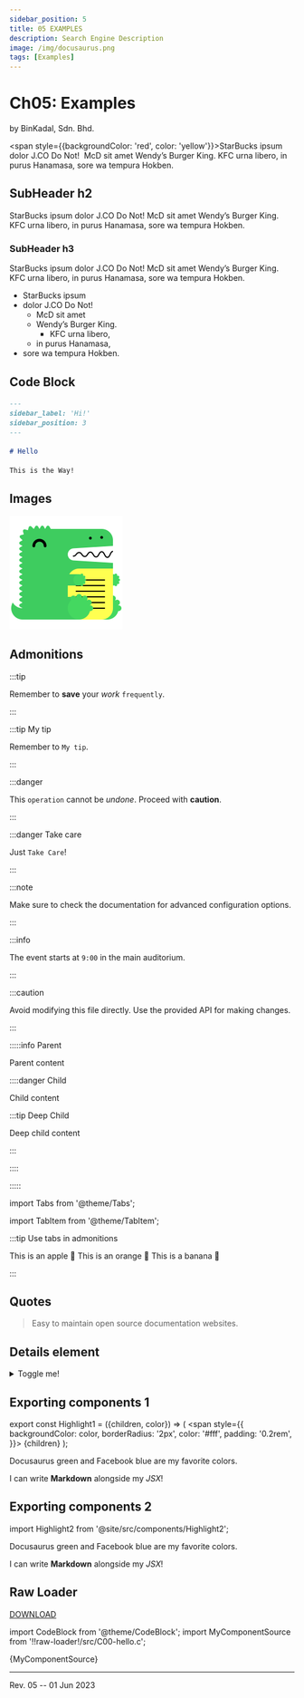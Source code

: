 ```yaml
---
sidebar_position: 5
title: 05 EXAMPLES
description: Search Engine Description
image: /img/docusaurus.png
tags: [Examples]
---
```

# Ch05: Examples
by BinKadal, Sdn. Bhd.

<span style={{backgroundColor: 'red', color: 'yellow'}}>StarBucks ipsum dolor J.CO Do Not!</span>&nbsp;
McD sit amet Wendy’s Burger King. KFC urna libero, in purus Hanamasa, sore wa tempura Hokben.

## SubHeader h2

StarBucks ipsum dolor J.CO Do Not! McD sit amet Wendy’s Burger King. 
KFC urna libero, in purus Hanamasa, sore wa tempura Hokben.

### SubHeader h3

StarBucks ipsum dolor J.CO Do Not! McD sit amet Wendy’s Burger King. 
KFC urna libero, in purus Hanamasa, sore wa tempura Hokben.

- StarBucks ipsum 
- dolor J.CO Do Not!
  - McD sit amet 
  - Wendy’s Burger King. 
    - KFC urna libero, 
  - in purus Hanamasa, 
- sore wa tempura Hokben.

## Code Block

```md title="hello.md" {1-4}
---
sidebar_label: 'Hi!'
sidebar_position: 3
---

# Hello

This is the Way!
```

## Images

![Docusaurus logo](/img/docusaurus.png)

## Admonitions

:::tip

Remember to **save** your _work_ `frequently`.

:::

:::tip My tip

Remember to `My tip`.

:::

:::danger

This `operation` cannot be _undone_. Proceed with **caution**.

:::

:::danger Take care

Just `Take Care`!

:::

:::note

Make sure to check the documentation for advanced configuration options.

:::

:::info

The event starts at `9:00` in the main auditorium.

:::

:::caution

Avoid modifying this file directly. Use the provided API for making changes.

:::

:::::info Parent

Parent content

::::danger Child

Child content

:::tip Deep Child

Deep child content

:::

::::

:::::

import Tabs from '@theme/Tabs';

import TabItem from '@theme/TabItem';

:::tip Use tabs in admonitions

<Tabs>
  <TabItem value="apple" label="Apple">This is an apple 🍎</TabItem>
  <TabItem value="orange" label="Orange">This is an orange 🍊</TabItem>
  <TabItem value="banana" label="Banana">This is a banana 🍌</TabItem>
</Tabs>

:::

## Quotes

> Easy to maintain open source documentation websites.

## Details element

<details>
  <summary>Toggle me!</summary>
  <div>
    <div>This is the detailed content</div>
    <br/>
    <details>
      <summary>
        Nested toggle! Some surprise inside...
      </summary>
      <div>😲😲😲😲😲</div>
    </details>
  </div>
</details>

## Exporting components 1

export const Highlight1 = ({children, color}) => (
  <span
    style={{
      backgroundColor: color,
      borderRadius: '2px',
      color: '#fff',
      padding: '0.2rem',
    }}>
    {children}
  </span>
);

<Highlight1 color="#25c2a0">Docusaurus green</Highlight1> and 
<Highlight1 color="#1877F2">Facebook blue</Highlight1> are my favorite colors.

I can write **Markdown** alongside my _JSX_!

## Exporting components 2

import Highlight2 from '@site/src/components/Highlight2';

<Highlight2 color="#25c2a0">Docusaurus green</Highlight2> and 
<Highlight2 color="#1877F2">Facebook blue</Highlight2> are my favorite colors.

I can write **Markdown** alongside my _JSX_!

<!--
npm install --save raw-loader
-->
## Raw Loader

[DOWNLOAD](/src/C00-hello.c)

import CodeBlock from '@theme/CodeBlock';
import MyComponentSource from '!!raw-loader!/src/C00-hello.c';

<CodeBlock language="c">{MyComponentSource}</CodeBlock>

<hr />

Rev. 05 -- 01 Jun 2023

<!--
REV05: Thu 01 Jun 2023 10:00
REV04: Wed 31 May 2023 12:00
REV03: Mon 29 May 2023 17:00
REV02: Sun 28 May 2023 11:00
REV01: Sat 27 May 2023 11:00
START: Wed 24 May 2023 16:00
-->

